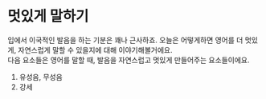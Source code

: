 # 멋있게 말하기
입에서 이국적인 발음을 하는 기분은 꽤나 근사하죠. 오늘은 어떻게하면 영어를 더 멋있게, 자연스럽게 말할 수 있을지에 대해 이야기해볼거에요.<br>
다음 요소들은 영어를 말할 때, 발음을 자연스럽고 멋있게 만들어주는 요소들이에요.<br>
1. 유성음, 무성음
1. 강세
